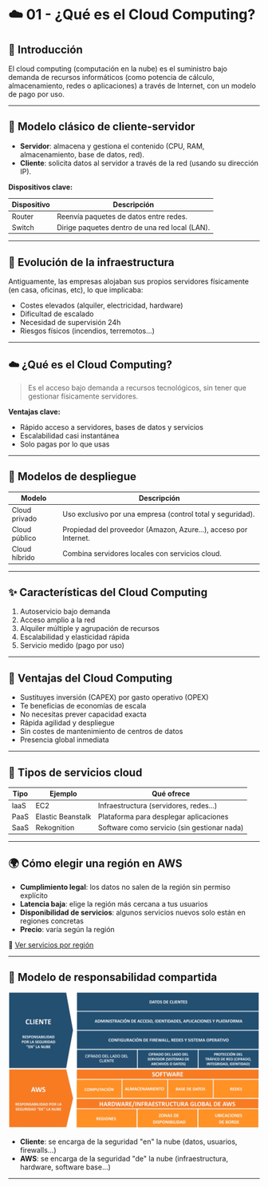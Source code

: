 # ☁️ 01 - ¿Qué es el Cloud Computing?

## 📘 Introducción

El cloud computing (computación en la nube) es el suministro bajo demanda de recursos informáticos (como potencia de cálculo, almacenamiento, redes o aplicaciones) a través de Internet, con un modelo de pago por uso.

---

## 🧩 Modelo clásico de cliente-servidor

- **Servidor**: almacena y gestiona el contenido (CPU, RAM, almacenamiento, base de datos, red).
- **Cliente**: solicita datos al servidor a través de la red (usando su dirección IP).

**Dispositivos clave:**

| Dispositivo | Descripción |
|-------------|-------------|
| Router      | Reenvía paquetes de datos entre redes. |
| Switch      | Dirige paquetes dentro de una red local (LAN). |

---

## 🏢 Evolución de la infraestructura

Antiguamente, las empresas alojaban sus propios servidores físicamente (en casa, oficinas, etc), lo que implicaba:

- Costes elevados (alquiler, electricidad, hardware)
- Dificultad de escalado
- Necesidad de supervisión 24h
- Riesgos físicos (incendios, terremotos…)

---

## ☁️ ¿Qué es el Cloud Computing?

> Es el acceso bajo demanda a recursos tecnológicos, sin tener que gestionar físicamente servidores.

**Ventajas clave:**

- Rápido acceso a servidores, bases de datos y servicios
- Escalabilidad casi instantánea
- Solo pagas por lo que usas

---

## 🧱 Modelos de despliegue

| Modelo        | Descripción |
|---------------|-------------|
| Cloud privado | Uso exclusivo por una empresa (control total y seguridad). |
| Cloud público | Propiedad del proveedor (Amazon, Azure...), acceso por Internet. |
| Cloud híbrido | Combina servidores locales con servicios cloud. |

---

## ✨ Características del Cloud Computing

1. Autoservicio bajo demanda  
2. Acceso amplio a la red  
3. Alquiler múltiple y agrupación de recursos  
4. Escalabilidad y elasticidad rápida  
5. Servicio medido (pago por uso)  

---

## 🚀 Ventajas del Cloud Computing

- Sustituyes inversión (CAPEX) por gasto operativo (OPEX)  
- Te beneficias de economías de escala  
- No necesitas prever capacidad exacta  
- Rápida agilidad y despliegue  
- Sin costes de mantenimiento de centros de datos  
- Presencia global inmediata  

---

## 🧰 Tipos de servicios cloud

| Tipo   | Ejemplo               | Qué ofrece                                    |
|--------|------------------------|-----------------------------------------------|
| IaaS   | EC2                   | Infraestructura (servidores, redes...)        |
| PaaS   | Elastic Beanstalk     | Plataforma para desplegar aplicaciones        |
| SaaS   | Rekognition           | Software como servicio (sin gestionar nada)   |

---

## 🌍 Cómo elegir una región en AWS

- **Cumplimiento legal**: los datos no salen de la región sin permiso explícito  
- **Latencia baja**: elige la región más cercana a tus usuarios  
- **Disponibilidad de servicios**: algunos servicios nuevos solo están en regiones concretas  
- **Precio**: varía según la región  

🔗 [Ver servicios por región](https://aws.amazon.com/es/about-aws/global-infrastructure/regional-product-services/?p=ngi&loc=4)

---

## 🔐 Modelo de responsabilidad compartida

![Modelo de seguridad](./seguridad-compartida-aws.png)

- **Cliente**: se encarga de la seguridad "en" la nube (datos, usuarios, firewalls…)
- **AWS**: se encarga de la seguridad "de" la nube (infraestructura, hardware, software base…)

---
